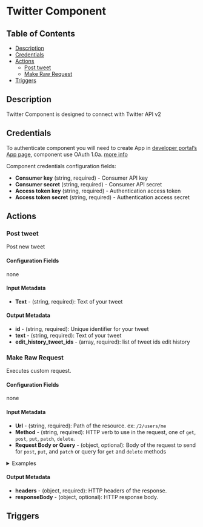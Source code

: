 # Twitter Component

## Table of Contents

* [Description](#description)
* [Credentials](#credentials)
* [Actions](#actions) 
  * [Post tweet](#post-tweet) 
  * [Make Raw Request](#make-raw-request)
* [Triggers](#triggers)

## Description

Twitter Component is designed to connect with Twitter API v2

## Credentials

To authenticate component you will need to create App in [developer portal’s App page](https://developer.twitter.com/en/portal/projects-and-apps), component use OAuth 1.0a. [more info](https://developer.twitter.com/en/docs/apps/overview)

Component credentials configuration fields: 
* **Consumer key**  (string, required) - Consumer API key
* **Consumer secret**  (string, required) - Consumer API secret
* **Access token key**  (string, required) - Authentication access token
* **Access token secret**  (string, required) - Authentication access secret

## Actions 

### Post tweet 

Post new tweet

#### Configuration Fields

none

#### Input Metadata

* **Text** - (string, required): Text of your tweet

#### Output Metadata

* **id** - (string, required): Unique identifier for your tweet
* **text** - (string, required): Text of your tweet 
* **edit_history_tweet_ids** - (array, required): list of tweet ids edit history
  
### Make Raw Request 

Executes custom request.

#### Configuration Fields

none

#### Input Metadata

* **Url** - (string, required): Path of the resource. ex: `/2/users/me`
* **Method** - (string, required): HTTP verb to use in the request, one of `get`, `post`, `put`, `patch`, `delete`.
* **Request Body or Query** - (object, optional): Body of the request to send for `post`, `put`, and `patch` or query for `get` and `delete` methods
<details>
  <summary>Examples</summary>

  #### Get logged user information with creation date using Url 
  ![image](https://github.com/elasticio/twitter-component/assets/7985390/c01ac661-01d4-41a6-8e18-e0b2420a6fd1)
  ```json
  {
    "method": "get",
    "url": "/2/users/me?user.fields=created_at"
  }
  ```

  #### Get logged user information with creation date using `Request Body or Query` field
  ![image](https://github.com/elasticio/twitter-component/assets/7985390/5464f571-03cd-4d54-a974-e1b924ae6338)
  ```json
{
  "method": "get",
  "url": "/2/users/me",
  "data": {
    "user.fields": "created_at"
    }
}
  ```
</details>

#### Output Metadata

* **headers** - (object, required): HTTP headers of the response.
* **responseBody** - (object, optional): HTTP response body.

## Triggers
